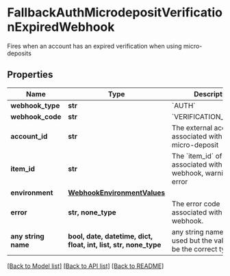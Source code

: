 # FallbackAuthMicrodepositVerificationExpiredWebhook

Fires when an account has an expired verification when using micro-deposits

## Properties
Name | Type | Description | Notes
------------ | ------------- | ------------- | -------------
**webhook_type** | **str** | &#x60;AUTH&#x60; | 
**webhook_code** | **str** | &#x60;VERIFICATION_EXPIRED&#x60; | 
**account_id** | **str** | The external account ID associated with the micro-deposit | 
**item_id** | **str** | The &#x60;item_id&#x60; of the Item associated with this webhook, warning, or error | 
**environment** | [**WebhookEnvironmentValues**](WebhookEnvironmentValues.md) |  | 
**error** | **str, none_type** | The error code associated with the webhook. | [optional] 
**any string name** | **bool, date, datetime, dict, float, int, list, str, none_type** | any string name can be used but the value must be the correct type | [optional]

[[Back to Model list]](../README.md#documentation-for-models) [[Back to API list]](../README.md#documentation-for-api-endpoints) [[Back to README]](../README.md)



